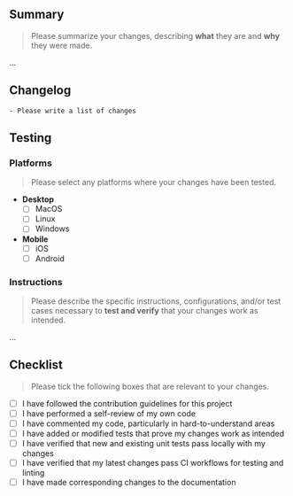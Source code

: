 ## Summary

> Please summarize your changes, describing **what** they are and **why** they were made.

...

## Changelog

```
- Please write a list of changes
```

## Testing

### Platforms

> Please select any platforms where your changes have been tested.

-   **Desktop**
    -   [ ] MacOS
    -   [ ] Linux
    -   [ ] Windows
-   **Mobile**
    -   [ ] iOS
    -   [ ] Android

### Instructions

> Please describe the specific instructions, configurations, and/or test cases necessary to **test and verify** that your changes work as intended.

...

## Checklist

> Please tick the following boxes that are relevant to your changes.

-   [ ] I have followed the contribution guidelines for this project
-   [ ] I have performed a self-review of my own code
-   [ ] I have commented my code, particularly in hard-to-understand areas
-   [ ] I have added or modified tests that prove my changes work as intended
-   [ ] I have verified that new and existing unit tests pass locally with my changes
-   [ ] I have verified that my latest changes pass CI workflows for testing and linting
-   [ ] I have made corresponding changes to the documentation
